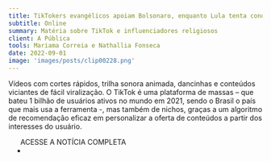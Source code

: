 ```yaml
---
title: TikTokers evangélicos apoiam Bolsonaro, enquanto Lula tenta conquistar jovens cristãos
subtitle: Online
summary: Matéria sobre TikTok e influenciadores religiosos
client: A Pública
tools: Mariama Correia e Nathallia Fonseca
date: 2022-09-01
image: 'images/posts/clip00228.png'
---
```


Vídeos com cortes rápidos, trilha sonora animada, dancinhas e conteúdos viciantes de fácil viralização. O TikTok é uma plataforma de massas – que bateu 1 bilhão de usuários ativos no mundo em 2021, sendo o Brasil o país que mais usa a ferramenta -, mas também de nichos, graças a um algoritmo de recomendação eficaz em personalizar a oferta de conteúdos a partir dos interesses do usuário.

<div class="post__share"><ul class="share__list list-reset">ACESSE A NOTÍCIA COMPLETA<li class="share__item" style="margin-left: 10px"><a class="share__link share__facebook" style="background: #fa5657" href="https://apublica.org/sentinela/2022/09/tiktokers-evangelicos-apoiam-bolsonaro-enquanto-lula-tenta-conquistar-jovens-cristaos/" title="Link" rel="nofollow"><i class="fa-solid fa-link"></i></a></li></ul></div>
<!-- <div class="gallery-box"><div class="gallery"><img src="/clipping/images/example-1.jpg" loading="lazy" alt="Project"><img src="/clipping/images/example-2.jpg" loading="lazy" alt="Project"></div><em>Gallery / <a href="https://www.freepik.com/" target="_blank">Freepic</a></em></div> -->
